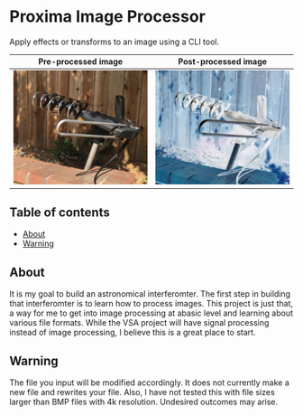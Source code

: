 # Proxima Image Processor

Apply effects or transforms to an image using a CLI tool. 

Pre-processed image        |  Post-processed image
:-------------------------:|:-------------------------:
<img src="images/antennapreprocess.jpg" alt="Pre-processed image" width="294" heigth="250"/>  |  <img src="images/antennapostprocess.jpg" alt="Post-processed image" width="294" heigth="250"/>

## Table of contents
* [About](#about)
* [Warning](#warning)

## About

It is my goal to build an astronomical interferomter. The first step in building that interferomter is to learn how to process images. This project is just that, a way for me to get into image processing at  abasic level and learning about various file formats. While the VSA project will have signal processing instead of image processing, I believe this is a great place to start. 

## Warning

The file you input will be modified accordingly. It does not currently make a new file and rewrites your file. Also, I have not tested this with file sizes larger than BMP files with 4k resolution. Undesired outcomes may arise. 
